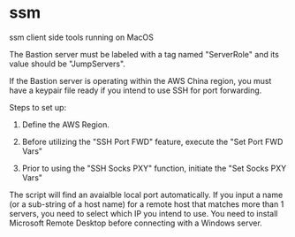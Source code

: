 # ssm
ssm client side tools running on MacOS

The Bastion server must be labeled with a tag named "ServerRole" and its value should be "JumpServers".

If the Bastion server is operating within the AWS China region, you must have a keypair file ready if you intend to use SSH for port forwarding.

Steps to set up:

1. Define the AWS Region.

2. Before utilizing the "SSH Port FWD" feature, execute the "Set Port FWD Vars" 

3. Prior to using the "SSH Socks PXY" function, initiate the "Set Socks PXY Vars"  


The script will find an avaialble local port automatically. 
If you input a name (or a sub-string of a host name) for a remote host that matches more than 1 servers, you need to select which IP you intend to use.
You need to install Microsoft Remote Desktop before connecting with a Windows server.

